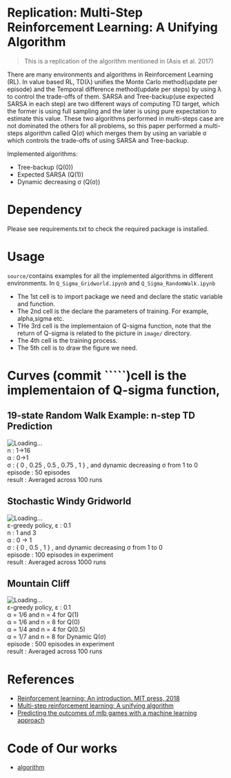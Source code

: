 # Replication: Multi-Step Reinforcement Learning: A Unifying Algorithm

> This is a replication of the algorithm mentioned in (Asis et al. 2017) 

There are many environments and algorithms in Reinforcement Learning (RL). In value based RL, TD(λ) unifies the Monte Carlo method(update per episode) and the Temporal difference method(update per steps) by using λ to control the trade-offs of them. SARSA and Tree-backup(use expected SARSA in each step) are two different ways of computing TD target, which the former is using full sampling and the later is using pure expectation to estimate this value.
These two algorithms performed in multi-steps case are not dominated the others for all problems, so this paper performed a multi-steps algorithm called Q(σ) which merges them by using an variable σ which controls the trade-offs of using SARSA and Tree-backup.

Implemented algorithms:
* Tree-backup (Q(0))
* Expected SARSA (Q(1))
* Dynamic decreasing σ (Q(σ))  


# Dependency  

Please see requirements.txt to check the required package is installed.

# Usage   
```source/```contains examples for all the implemented algorithms in different environments.
In ```Q_Sigma_Gridworld.ipynb``` and ```Q_Sigma_RandomWalk.ipynb```
* The 1st cell is to import package we need and declare the static variable and function.
* The 2nd cell is the declare the parameters of training. For example, alpha,sigma etc.
* THe 3rd cell is the implementaion of Q-sigma function, note that the return of Q-sigma is related to the picture in ```image/``` directory.
* The 4th cell is the training process.
* The 5th cell is to draw the figure we need.

# Curves (commit `````)cell is the implementaion of Q-sigma function, 

## 19-state Random Walk Example: n-step TD Prediction

![Loading...](https://github.com/redway1225/RL_project_team13/blob/master/image/19-state%20Random%20Walk%20.png)  
n : 1→16  
α : 0→1  
σ : { 0 , 0.25 , 0.5 , 0.75 , 1 } , and dynamic decreasing σ from 1 to 0  
episode : 50 episodes  
result : Averaged across 100 runs  

## Stochastic Windy Gridworld

![Loading...](https://github.com/redway1225/RL_project_team13/blob/master/image/Stochastic%20windy%20gridworld.png)  
ε-greedy policy, ε : 0.1  
n : 1 and 3  
α : 0 -> 1  
σ : { 0 , 0.5 , 1 } , and dynamic decreasing σ from 1 to 0   
episode : 100 episodes in experiment  
result : Averaged across 1000 runs

## Mountain Cliff

![Loading...](https://github.com/redway1225/RL_project_team13/blob/master/image/The%20mountain%20cliff%20environment.png)  
ε-greedy policy, ε : 0.1  
α = 1/6 and n = 4 for Q(1)  
α = 1/6 and n = 8 for Q(0)  
α = 1/4 and n = 4 for Q(0.5)  
α = 1/7 and n = 8 for Dynamic Q(σ)  
episode : 500 episodes in experiment  
result : Averaged across 100 runs  

# References
* [Reinforcement learning: An introduction. MIT press, 2018](https://mitpress.mit.edu/books/reinforcement-learning-second-edition)
* [Multi-step reinforcement learning: A unifying algorithm](https://arxiv.org/abs/1703.01327)
* [Predicting the outcomes of mlb games with a machine learning approach](https://www.semanticscholar.org/paper/Predicting-the-outcomes-of-MLB-games-with-a-machine-Elfrink-Bhulai/caf99deae3aec5577f1373f9307e89040f523aff)

# Code of Our works

* [algorithm](https://www.google.com/)
